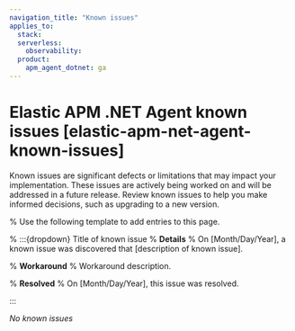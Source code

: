 ```yaml
---
navigation_title: "Known issues"
applies_to:
  stack:
  serverless:
    observability:
  product:
    apm_agent_dotnet: ga
---
```


# Elastic APM .NET Agent known issues [elastic-apm-net-agent-known-issues]

Known issues are significant defects or limitations that may impact your implementation. These issues are actively being worked on and will be addressed in a future release. Review known issues to help you make informed decisions, such as upgrading to a new version.

% Use the following template to add entries to this page.

% :::{dropdown} Title of known issue
% **Details** 
% On [Month/Day/Year], a known issue was discovered that [description of known issue].

% **Workaround** 
% Workaround description.

% **Resolved**
% On [Month/Day/Year], this issue was resolved.

:::

_No known issues_